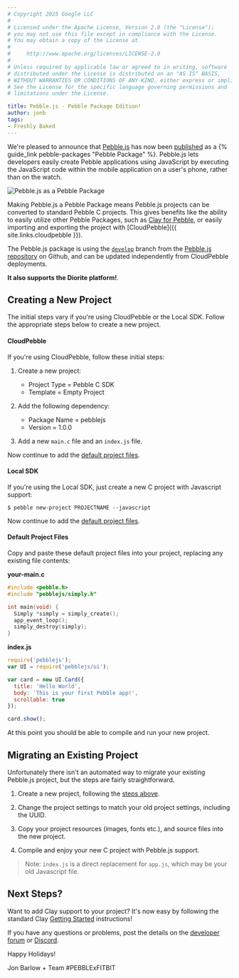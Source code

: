 ```yaml
---
# Copyright 2025 Google LLC
#
# Licensed under the Apache License, Version 2.0 (the "License");
# you may not use this file except in compliance with the License.
# You may obtain a copy of the License at
#
#     http://www.apache.org/licenses/LICENSE-2.0
#
# Unless required by applicable law or agreed to in writing, software
# distributed under the License is distributed on an "AS IS" BASIS,
# WITHOUT WARRANTIES OR CONDITIONS OF ANY KIND, either express or implied.
# See the License for the specific language governing permissions and
# limitations under the License.

title: Pebble.js - Pebble Package Edition!
author: jonb
tags:
- Freshly Baked
---
```


We're pleased to announce that [Pebble.js](https://pebble.github.io/pebblejs/)
has now been [published](https://www.npmjs.com/package/pebblejs) as a
{% guide_link pebble-packages "Pebble Package" %}. Pebble.js lets developers
easily create Pebble applications using JavaScript by executing the JavaScript
code within the mobile application on a user's phone, rather than on the watch.


![Pebble.js as a Pebble Package](/images/blog/2016-12-22-pebble-js.jpg)

Making Pebble.js a Pebble Package means Pebble.js projects can be converted to
standard Pebble C projects. This gives benefits like the ability to
easily utilize other Pebble Packages, such as
[Clay for Pebble](https://www.npmjs.com/package/pebble-clay), or easily
importing and exporting the project with
[CloudPebble]({{ site.links.cloudpebble }}).

The Pebble.js package is using the
[`develop`](https://github.com/pebble/pebblejs/tree/develop) branch from the
[Pebble.js repository](https://github.com/pebble/pebblejs) on Github, and
can be updated independently from CloudPebble deployments.

**It also supports the Diorite platform!**.


## Creating a New Project

The initial steps vary if you're using CloudPebble or the Local SDK. Follow the
appropriate steps below to create a new project.

#### CloudPebble

If you're using CloudPebble, follow these initial steps:

1. Create a new project:
   * Project Type = Pebble C SDK
   * Template = Empty Project

2. Add the following dependency:
   * Package Name = pebblejs
   * Version = 1.0.0

3. Add a new `main.c` file and an `index.js` file.

Now continue to add the [default project files](#default-project-files).

#### Local SDK

If you're using the Local SDK, just create a new C project with Javascript
support:

```nc|text
$ pebble new-project PROJECTNAME --javascript
```

Now continue to add the [default project files](#default-project-files).

#### Default Project Files

Copy and paste these default project files into your project, replacing any
existing file contents:

**your-main.c**

```c
#include <pebble.h>
#include "pebblejs/simply.h"

int main(void) {
  Simply *simply = simply_create();
  app_event_loop();
  simply_destroy(simply);
}
```

**index.js**

```javascript
require('pebblejs');
var UI = require('pebblejs/ui');

var card = new UI.Card({
  title: 'Hello World',
  body: 'This is your first Pebble app!',
  scrollable: true
});

card.show();
```

At this point you should be able to compile and run your new project.


## Migrating an Existing Project

Unfortunately there isn't an automated way to migrate your existing Pebble.js
project, but the steps are fairly straightforward.

1. Create a new project, following the [steps above](#creating-a-new-project).

2. Change the project settings to match your old project settings, including the
UUID.

3. Copy your project resources (images, fonts etc.), and source files into the
new project.

4. Compile and enjoy your new C project with Pebble.js support.

> Note: `index.js` is a direct replacement for `app.js`, which may be your old
Javascript file.


## Next Steps?

Want to add Clay support to your project? It's now easy by following the
standard Clay [Getting Started](https://github.com/pebble/clay#clay)
instructions!

If you have any questions or problems, post the details on the
[developer forum](https://forums.rebble.io/t/pebble-js-pebble-package-edition/27315)
or [Discord](http://discord.gg/aRUAYFN).

Happy Holidays!

Jon Barlow + Team #PEBBLExFITBIT
